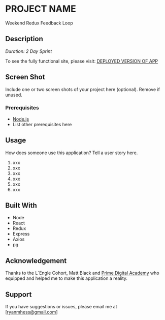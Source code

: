 # PROJECT NAME
Weekend Redux Feedback Loop

## Description

_Duration: 2 Day Sprint_



To see the fully functional site, please visit: [DEPLOYED VERSION OF APP](www.heroku.com)

## Screen Shot

Include one or two screen shots of your project here (optional). Remove if unused.

### Prerequisites

- [Node.js](https://nodejs.org/en/)
- List other prerequisites here

## Usage
How does someone use this application? Tell a user story here.

1. xxx
2. xxx
3. xxx
4. xxx
5. xxx
6. xxx


## Built With

-   Node
-   React
-   Redux
-   Express
-   Axios
-   pg


## Acknowledgement
Thanks to the L`Engle Cohort, Matt Black and [Prime Digital Academy](www.primeacademy.io) who equipped and helped me to make this application a reality.

## Support
If you have suggestions or issues, please email me at [ryanmhess@gmail.com]